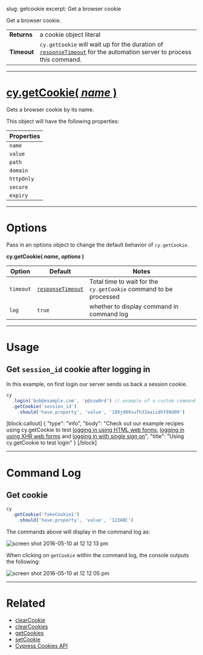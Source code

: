 slug: getcookie
excerpt: Get a browser cookie

Get a browser cookie.

| | |
|--- | --- |
| **Returns** | a cookie object literal |
| **Timeout** | `cy.getCookie` will wait up for the duration of [`responseTimeout`](https://on.cypress.io/guides/configuration#timeouts) for the automation server to process this command. |

***

# [cy.getCookie( *name* )](#usage)

Gets a browser cookie by its name.

This object will have the following properties:

| Properties |
| --- |
| `name` |
| `value` |
| `path` |
| `domain` |
| `httpOnly` |
| `secure` |
| `expiry` |

***

# Options

Pass in an options object to change the default behavior of `cy.getCookie`.

**cy.getCookie( *name*, *options* )**

Option | Default | Notes
--- | --- | ---
`timeout` | [`responseTimeout`](https://on.cypress.io/guides/configuration#timeouts) | Total time to wait for the `cy.getCookie` command to be processed
`log` | `true` | whether to display command in command log

***

# Usage

## Get `session_id` cookie after logging in

In this example, on first login our server sends us back a session cookie.

```javascript
cy
  .login('bob@example.com', 'p@ssw0rd') // example of a custom command
  .getCookie('session_id')
    .should('have.property', 'value', '189jd09sufh33aaiidhf99d09')
```

[block:callout]
{
  "type": "info",
  "body": "Check out our example recipes using cy.getCookie to test [logging in using HTML web forms](https://github.com/cypress-io/cypress-example-recipes/blob/master/cypress/integration/logging_in_html_web_form_spec.js), [logging in using XHR web forms](https://github.com/cypress-io/cypress-example-recipes/blob/master/cypress/integration/logging_in_xhr_web_form_spec.js) and [logging in with single sign on](https://github.com/cypress-io/cypress-example-recipes/blob/master/cypress/integration/logging_in_single_sign_on_spec.js)",
  "title": "Using cy.getCookie to test login"
}
[/block]

***

# Command Log

## Get cookie

```javascript
cy
  .getCookie('fakeCookie1')
    .should('have.property', 'value', '123ABC')
```

The commands above will display in the command log as:

![screen shot 2016-05-10 at 12 12 13 pm](https://cloud.githubusercontent.com/assets/1271364/15153750/7a1caa40-16a8-11e6-9f70-3858dacb6792.png)

When clicking on `getCookie` within the command log, the console outputs the following:

![screen shot 2016-05-10 at 12 12 05 pm](https://cloud.githubusercontent.com/assets/1271364/15153749/7a18b00c-16a8-11e6-86ad-ea969f46bb6c.png)

***

# Related

- [clearCookie](https://on.cypress.io/api/clearcookie)
- [clearCookies](https://on.cypress.io/api/clearcookies)
- [getCookies](https://on.cypress.io/api/getcookies)
- [setCookie](https://on.cypress.io/api/setcookie)
- [Cypress Cookies API](https://on.cypress.io/api/cookies)
